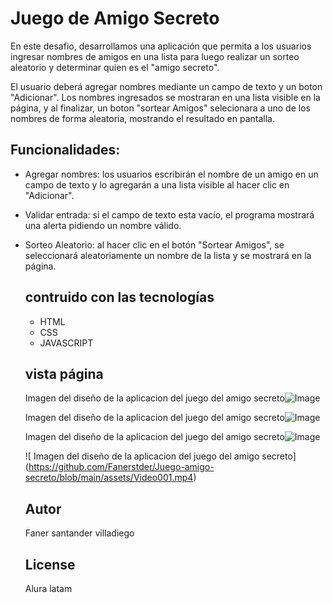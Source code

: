 <h1>Juego de Amigo Secreto</h1>
En este desafio, desarrollamos una aplicación que permita a los usuarios ingresar nombres de amigos en una lista 
para luego realizar un sorteo aleatorio y determinar quien es el "amigo secreto".

El usuario deberá agregar nombres mediante un campo de texto y un boton "Adicionar". 
Los nombres ingresados se mostraran en una lista visible en la página, y al finalizar, 
un boton "sortear Amigos" selecionara a uno de los nombres de forma aleatoria, mostrando el resultado en pantalla.

## Funcionalidades:
* Agregar nombres: los usuarios escribirán el nombre de un amigo en un campo de texto y lo agregarán a una lista visible al hacer
  clic en "Adicionar".
* Validar entrada: si el campo de texto esta vacío, el programa mostrará una alerta pidiendo un nombre válido.
* Sorteo Aleatorio: al hacer clic en el botón "Sortear Amigos", se seleccionará aleatoriamente un nombre de la lista y se mostrará en la página.

  ## contruido con las tecnologías
  * HTML
  * CSS
  * JAVASCRIPT
    
  ## vista página
  <span></span><span> Imagen del diseño de la aplicacion del juego del amigo secreto</span><span></span><span></span><span>![Image](https://github.com/user-attachments/assets/765871d0-f196-4d57-9ea5-b3bed07cd0b8)</span><span><span>
  
  <span></span><span> Imagen del diseño de la aplicacion del juego del amigo secreto</span><span></span><span></span><span>![Image](https://github.com/user-attachments/assets/c8751aa0-1f12-408d-be29-8f78e1d0dd4c)</span><span><span>
  
  <span></span><span> Imagen del diseño de la aplicacion del juego del amigo secreto</span><span></span><span></span><span>![Image](https://github.com/user-attachments/assets/8532b851-11ab-4e10-95fe-3d20dd8c1a76)</span><span><span>
  
  <span>![</span><span> Imagen del diseño de la aplicacion del juego del amigo secreto</span><span>]</span><span>(</span><span>https://github.com/Fanerstder/Juego-amigo-secreto/blob/main/assets/Video001.mp4</span><span>)<span>
  ## Autor
  Faner santander villadiego

  ## License
  Alura latam
